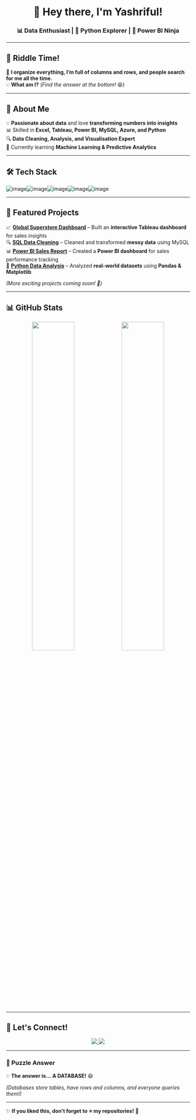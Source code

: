 <h1 align="center">👋 Hey there, I'm Yashriful!</h1>
<h3 align="center">📊 Data Enthusiast | 🐍 Python Explorer | 🚀 Power BI Ninja</h3>

---

## 🧩 Riddle Time!  
🤔 **I organize everything, I’m full of columns and rows, and people search for me all the time.**  
💡 **What am I?** (*Find the answer at the bottom!* 😆)

---

## 🚀 About Me  
💡 **Passionate about data** and love **transforming numbers into insights**  
📊 Skilled in **Excel, Tableau, Power BI, MySQL, Azure, and Python**  
🔍 **Data Cleaning, Analysis, and Visualisation Expert**  
🚀 Currently learning **Machine Learning & Predictive Analytics**  

---

## 🛠️ Tech Stack  
<p align="center">
  
![image](https://github.com/user-attachments/assets/50e0c65d-3863-45c4-a08a-af1e2a6fc0f3)![image](https://github.com/user-attachments/assets/02c2f253-88a4-466b-8fe5-20863f3203b8)![image](https://github.com/user-attachments/assets/da5ca660-8741-443c-8657-d7f17c96a82e)![image](https://github.com/user-attachments/assets/602bb474-8847-4614-854e-1a79f98aaf10)![image](https://github.com/user-attachments/assets/af04c4d7-cf34-4632-93ca-79f64d320538)


  


---

## 📌 Featured Projects  
📈 **[Global Superstore Dashboard](https://github.com/your-repo-link)** – Built an **interactive Tableau dashboard** for sales insights  
🔍 **[SQL Data Cleaning](https://github.com/your-repo-link)** – Cleaned and transformed **messy data** using MySQL  
📊 **[Power BI Sales Report](https://github.com/your-repo-link)** – Created a **Power BI dashboard** for sales performance tracking  
🐍 **[Python Data Analysis](https://github.com/your-repo-link)** – Analyzed **real-world datasets** using **Pandas & Matplotlib**  

*(More exciting projects coming soon! 🚀)*  

---

## 📊 GitHub Stats  
<p align="center">
  <img src="https://github-readme-stats.vercel.app/api?username=yashriful&show_icons=true&theme=radical" width="48%" />
  <img src="https://github-readme-streak-stats.herokuapp.com/?user=yashriful&theme=radical" width="48%" />
</p>

---

## 🤝 Let's Connect!  
<p align="center">
  <a href="https://www.linkedin.com/in/yashriful-islam-raka-3b118511/">
    <img src="https://img.shields.io/badge/LinkedIn-0077B5?style=for-the-badge&logo=linkedin&logoColor=white" />
  </a>
  <a href="mailto:raka248@gmail.com">
    <img src="https://img.shields.io/badge/Email-D14836?style=for-the-badge&logo=gmail&logoColor=white" />
  </a>
</p>

---

### 🧩 Puzzle Answer  
💡 **The answer is...** **A DATABASE!** 😆  

*(Databases store tables, have rows and columns, and everyone queries them!)*  

---

✨ **If you liked this, don’t forget to ⭐ my repositories!** 🚀  
